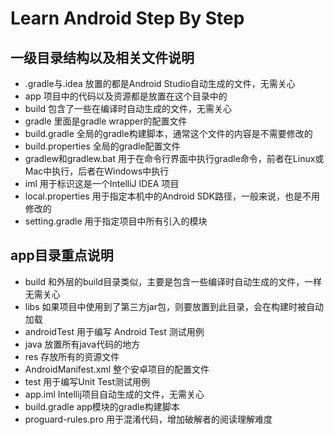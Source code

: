 # Learn Android Step By  Step

## 一级目录结构以及相关文件说明
- .gradle与.idea 放置的都是Android Studio自动生成的文件，无需关心
- app 项目中的代码以及资源都是放置在这个目录中的
- build 包含了一些在编译时自动生成的文件，无需关心
- gradle 里面是gradle wrapper的配置文件
- build.gradle 全局的gradle构建脚本，通常这个文件的内容是不需要修改的
- build.properties 全局的gradle配置文件
- gradlew和gradlew.bat 用于在命令行界面中执行gradle命令，前者在Linux或Mac中执行，后者在Windows中执行
- iml 用于标识这是一个IntelliJ IDEA 项目
- local.properties 用于指定本机中的Android SDK路径，一般来说，也是不用修改的
- setting.gradle 用于指定项目中所有引入的模块

## app目录重点说明
- build 和外层的build目录类似，主要是包含一些编译时自动生成的文件，一样无需关心
- libs 如果项目中使用到了第三方jar包，则要放置到此目录，会在构建时被自动加载
- androidTest 用于编写 Android Test 测试用例
- java 放置所有java代码的地方
- res 存放所有的资源文件
- AndroidManifest.xml 整个安卓项目的配置文件
- test 用于编写Unit Test测试用例
- app.iml Intellij项目自动生成的文件，无需关心
- build.gradle app模块的gradle构建脚本
- proguard-rules.pro 用于混淆代码，增加破解者的阅读理解难度



